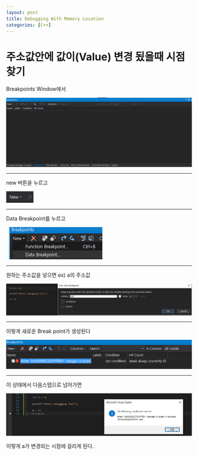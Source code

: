 ```yaml
---
layout: post
title: Debugging With Memory Location
categories: [C++]
---
```


# 주소값안에 값이(Value) 변경 됬을때 시점 찾기


Breakpoints Window에서 

![](assets/images/2019-08-28-Debugging%20Memory%20Location/2019-08-28-12-16-52.png)

***
new 버튼을 누르고 

![](assets/images/2019-08-28-Debugging%20Memory%20Location/2019-08-28-12-17-46.png)

***
Data Breakpoint를 누르고 

![](assets/images/2019-08-28-Debugging%20Memory%20Location/2019-08-28-12-18-25.png)

***
원하는 주소값을 넣으면 ex) a의 주소값

![](../assets/images/2019-08-28-Debugging%20Memory%20Location/2019-08-28-12-19-53.png)

***
이렇게 새로운 Break point가 생성된다

![](../assets/images/2019-08-28-Debugging%20Memory%20Location/2019-08-28-12-20-52.png)

***
이 상태에서 다음스텝으로 넘어가면 

![](../assets/images/2019-08-28-Debugging%20Memory%20Location/2019-08-28-12-22-51.png)

이렇게 a가 변경되는 시점에 걸리게 된다.